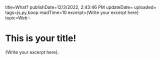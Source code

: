 title=What?
publishDate=12/3/2022, 2:43:46 PM
updateDate=
uploaded=
tags=js,py,boop
readTime=10
excerpt={Write your excerpt here}
topic=Web␟
# This is your title!
{Write your excerpt here}.